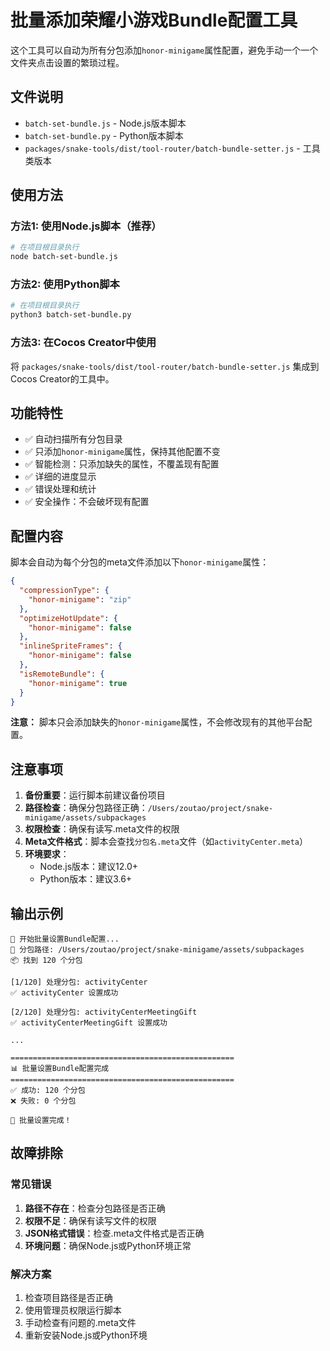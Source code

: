 # 批量添加荣耀小游戏Bundle配置工具

这个工具可以自动为所有分包添加`honor-minigame`属性配置，避免手动一个一个文件夹点击设置的繁琐过程。

## 文件说明

- `batch-set-bundle.js` - Node.js版本脚本
- `batch-set-bundle.py` - Python版本脚本
- `packages/snake-tools/dist/tool-router/batch-bundle-setter.js` - 工具类版本

## 使用方法

### 方法1: 使用Node.js脚本（推荐）

```bash
# 在项目根目录执行
node batch-set-bundle.js
```

### 方法2: 使用Python脚本

```bash
# 在项目根目录执行
python3 batch-set-bundle.py
```

### 方法3: 在Cocos Creator中使用

将 `packages/snake-tools/dist/tool-router/batch-bundle-setter.js` 集成到Cocos Creator的工具中。

## 功能特性

- ✅ 自动扫描所有分包目录
- ✅ 只添加`honor-minigame`属性，保持其他配置不变
- ✅ 智能检测：只添加缺失的属性，不覆盖现有配置
- ✅ 详细的进度显示
- ✅ 错误处理和统计
- ✅ 安全操作：不会破坏现有配置

## 配置内容

脚本会自动为每个分包的meta文件添加以下`honor-minigame`属性：

```json
{
  "compressionType": {
    "honor-minigame": "zip"
  },
  "optimizeHotUpdate": {
    "honor-minigame": false
  },
  "inlineSpriteFrames": {
    "honor-minigame": false
  },
  "isRemoteBundle": {
    "honor-minigame": true
  }
}
```

**注意：** 脚本只会添加缺失的`honor-minigame`属性，不会修改现有的其他平台配置。

## 注意事项

1. **备份重要**：运行脚本前建议备份项目
2. **路径检查**：确保分包路径正确：`/Users/zoutao/project/snake-minigame/assets/subpackages`
3. **权限检查**：确保有读写.meta文件的权限
4. **Meta文件格式**：脚本会查找`分包名.meta`文件（如`activityCenter.meta`）
5. **环境要求**：
   - Node.js版本：建议12.0+
   - Python版本：建议3.6+

## 输出示例

```
🚀 开始批量设置Bundle配置...
📁 分包路径: /Users/zoutao/project/snake-minigame/assets/subpackages
📦 找到 120 个分包

[1/120] 处理分包: activityCenter
✅ activityCenter 设置成功

[2/120] 处理分包: activityCenterMeetingGift
✅ activityCenterMeetingGift 设置成功

...

==================================================
📊 批量设置Bundle配置完成
==================================================
✅ 成功: 120 个分包
❌ 失败: 0 个分包

🎉 批量设置完成！
```

## 故障排除

### 常见错误

1. **路径不存在**：检查分包路径是否正确
2. **权限不足**：确保有读写文件的权限
3. **JSON格式错误**：检查.meta文件格式是否正确
4. **环境问题**：确保Node.js或Python环境正常

### 解决方案

1. 检查项目路径是否正确
2. 使用管理员权限运行脚本
3. 手动检查有问题的.meta文件
4. 重新安装Node.js或Python环境
